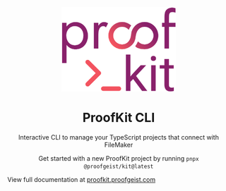 <p align="center">
  <picture>
  <img src="https://github.com/proofgeist/proofkit/blob/dde6366c529104658dfba67a8fc2910a8644fc64/docs/src/assets/proofkit.png" width="260" alt="Logo for ProofKit">
</picture>
</p>

<h1 align="center">
  ProofKit CLI
</h1>

<p align="center">
  Interactive CLI to manage your TypeScript projects that connect with FileMaker
</p>

<p align="center">
  Get started with a new ProofKit project by running <code>pnpx @proofgeist/kit@latest</code>
</p>

View full documentation at [proofkit.proofgeist.com](https://proofkit.proofgeist.com)
